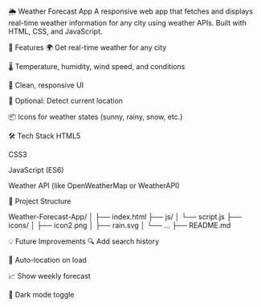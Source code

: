 🌦️ Weather Forecast App
A responsive web app that fetches and displays real-time weather information for any city using weather APIs. Built with HTML, CSS, and JavaScript.


🚀 Features
🌍 Get real-time weather for any city

🌡️ Temperature, humidity, wind speed, and conditions

🎨 Clean, responsive UI

📍 Optional: Detect current location

📦 Icons for weather states (sunny, rainy, snow, etc.)




🛠️ Tech Stack
HTML5

CSS3

JavaScript (ES6)

Weather API (like OpenWeatherMap or WeatherAPI)





📁 Project Structure

Weather-Forecast-App/
│
├── index.html
├── js/
│   └── script.js
├── icons/
│   ├── icon2.png
│   ├── rain.svg
│   └── ...
├── README.md





💡 Future Improvements
🔍 Add search history

📍 Auto-location on load

📈 Show weekly forecast

🌙 Dark mode toggle
